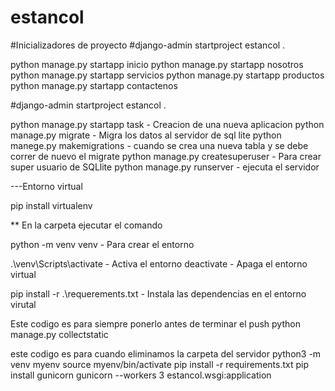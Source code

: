 # estancol

#Inicializadores de proyecto
#django-admin startproject estancol .

python manage.py startapp inicio
python manage.py startapp nosotros
python manage.py startapp servicios
python manage.py startapp productos
python manage.py startapp contactenos


#django-admin startproject estancol .

python manage.py startapp task - Creacion de una nueva aplicacion
python manage.py migrate - Migra los datos al servidor de sql lite
python manege.py makemigrations - cuando se crea una nueva tabla y se debe correr de nuevo el migrate
python manage.py createsuperuser - Para crear super usuario de SQLlite
python manage.py runserver - ejecuta el servidor

---Entorno virtual 

pip install virtualenv

** En la carpeta ejecutar el comando

python -m venv venv - Para crear el entorno 

.\venv\Scripts\activate - Activa el entorno 
deactivate - Apaga el entorno virtual

pip install -r .\requerements.txt - Instala las dependencias en el entorno virutal 



Este codigo es para siempre ponerlo antes de terminar el push
python manage.py collectstatic

este codigo es para cuando eliminamos la carpeta del servidor
python3 -m venv myenv
source myenv/bin/activate
pip install -r requirements.txt
pip install gunicorn
gunicorn --workers 3 estancol.wsgi:application
